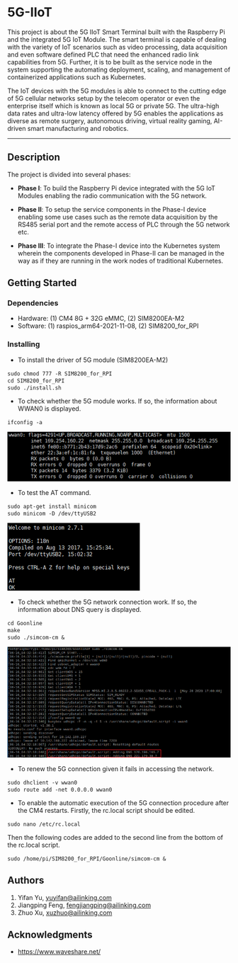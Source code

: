 # 5G-IIoT
This project is about the 5G IIoT Smart Terminal built with the Raspberry Pi and the integrated 5G IoT Module. The smart terminal is capable of dealing with the variety of IoT scenarios such as video processing, data acquisition and even software defined PLC that need the enhanced radio link capabilities from 5G. Further, it is to be built as the service node in the system supporting the automating deployment, scaling, and management of containerized applications such as Kubernetes.


 The IoT devices with the 5G modules is able to connect to the cutting edge of 5G cellular networks setup by the telecom operator or even the enterprise itself which is known as local 5G or private 5G. The ultra-high data rates and ultra-low latency offered by 5G enables the applications as diverse as remote surgery, autonomous driving, virtual reality gaming, AI-driven smart manufacturing and robotics.

----------
## Description
 The project is divided into several phases:

- **Phase I**: To build the Raspberry Pi device integrated with the 5G IoT Modules enabling the radio communication with the 5G network.

- **Phase II**: To setup the service components in the Phase-I device enabling some use cases such as the remote data acquisition by the RS485 serial port and the remote access of PLC through the 5G network etc.

- **Phase III**: To integrate the Phase-I device into the Kubernetes system wherein the components developed in Phase-II can be managed in the way as if they are running in the work nodes of traditional Kubernetes.  


## Getting Started
### Dependencies

- Hardware: (1) CM4 8G + 32G eMMC, (2) SIM8200EA-M2
- Software: (1) raspios_arm64-2021-11-08, (2) SIM8200_for_RPI

### Installing



- To install the driver of 5G module (SIM8200EA-M2)

```
sudo chmod 777 -R SIM8200_for_RPI
cd SIM8200_for_RPI
sudo ./install.sh
```

- To check whether the 5G module works. If so, the information about WWAN0 is displayed.

```
ifconfig -a
```

![WWAN0](SIM8200_RPI_2.png "WWAN0")


- To test the AT command.

```
sudo apt-get install minicom
sudo minicom -D /dev/ttyUSB2
```

![AT](SIM8200_RPI_1.png "AT")

- To check whether the 5G network connection work. If so, the information about DNS query is displayed.

```
cd Goonline
make
sudo ./simcom-cm &
```

![DNS](SIM8200_RPI_3.png "DNS")

- To renew the 5G connection given it fails in accessing the network.

```
sudo dhclient -v wwan0
sudo route add -net 0.0.0.0 wwan0
```

- To enable the automatic execution of the 5G connection procedure after the CM4 restarts. Firstly, the rc.local script should be edited.

```
sudo nano /etc/rc.local
```

Then the following codes are added to the second line from the bottom of the rc.local script.

```
sudo /home/pi/SIM8200_for_RPI/Goonline/simcom-cm &
```

## Authors
1. Yifan Yu, yuyifan@ailinking.com
2. Jiangping Feng, fengjiangping@ailinking.com
3. Zhuo Xu, xuzhuo@ailinking.com

## Acknowledgments
- https://www.waveshare.net/
